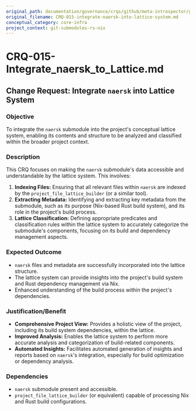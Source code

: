 ```yaml
---
original_path: documentation/governance/crqs/github/meta-introspector/git-submodules-rs-nix/docs/crq_standardized/CRQ-015-integrate-naersk-into-lattice-system.md
original_filename: CRQ-015-integrate-naersk-into-lattice-system.md
conceptual_category: core-infra
project_context: git-submodules-rs-nix
---
```


# CRQ-015-Integrate_naersk_to_Lattice.md

## Change Request: Integrate `naersk` into Lattice System

### Objective

To integrate the `naersk` submodule into the project's conceptual lattice system, enabling its contents and structure to be analyzed and classified within the broader project context.

### Description

This CRQ focuses on making the `naersk` submodule's data accessible and understandable by the lattice system. This involves:

1.  **Indexing Files:** Ensuring that all relevant files within `naersk` are indexed by the `project_file_lattice_builder` (or a similar tool).
2.  **Extracting Metadata:** Identifying and extracting key metadata from the submodule, such as its purpose (Nix-based Rust build system), and its role in the project's build process.
3.  **Lattice Classification:** Defining appropriate predicates and classification rules within the lattice system to accurately categorize the submodule's components, focusing on its build and dependency management aspects.

### Expected Outcome

*   `naersk` files and metadata are successfully incorporated into the lattice structure.
*   The lattice system can provide insights into the project's build system and Rust dependency management via Nix.
*   Enhanced understanding of the build process within the project's dependencies.

### Justification/Benefit

*   **Comprehensive Project View:** Provides a holistic view of the project, including its build system dependencies, within the lattice.
*   **Improved Analysis:** Enables the lattice system to perform more accurate analysis and categorization of build-related components.
*   **Automated Insights:** Facilitates automated generation of insights and reports based on `naersk`'s integration, especially for build optimization or dependency analysis.

### Dependencies

*   `naersk` submodule present and accessible.
*   `project_file_lattice_builder` (or equivalent) capable of processing Nix and Rust build configurations.

